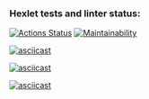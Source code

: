 ### Hexlet tests and linter status:

[![Actions Status](https://github.com/hal-ras/frontend-project-44/actions/workflows/hexlet-check.yml/badge.svg)](https://github.com/hal-ras/frontend-project-44/actions) [![Maintainability](https://api.codeclimate.com/v1/badges/8478be415a029661b25f/maintainability)](https://codeclimate.com/github/hal-ras/frontend-project-44/maintainability)

[![asciicast](https://asciinema.org/a/6dFXjJxcbjmPt6YvceRubNnJU.svg)](https://asciinema.org/a/6dFXjJxcbjmPt6YvceRubNnJU)

[![asciicast](https://asciinema.org/a/k2ZuilfhWMmexeRzDGmS5E7s1.svg)](https://asciinema.org/a/k2ZuilfhWMmexeRzDGmS5E7s1)

[![asciicast](https://asciinema.org/a/8hJLQXWEfcfGPlwaEaN5Ytu74.svg)](https://asciinema.org/a/8hJLQXWEfcfGPlwaEaN5Ytu74)
